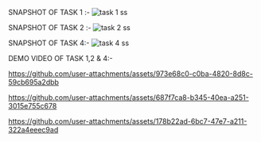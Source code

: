 SNAPSHOT OF TASK 1 :-
![task 1 ss](https://github.com/user-attachments/assets/0d385b28-b95f-4f43-ae17-1664d99b3f2e)


SNAPSHOT OF TASK 2 :-
![task 2 ss](https://github.com/user-attachments/assets/8f5db48e-efe5-45d3-aaa3-877f9a9d8361)


SNAPSHOT OF TASK 4:-
![task 4 ss](https://github.com/user-attachments/assets/4508c186-6667-49c6-8221-391a85d14f5a)


DEMO VIDEO OF TASK 1,2 & 4:- 

https://github.com/user-attachments/assets/973e68c0-c0ba-4820-8d8c-59cb695a2dbb



https://github.com/user-attachments/assets/687f7ca8-b345-40ea-a251-3015e755c678



https://github.com/user-attachments/assets/178b22ad-6bc7-47e7-a211-322a4eeec9ad

